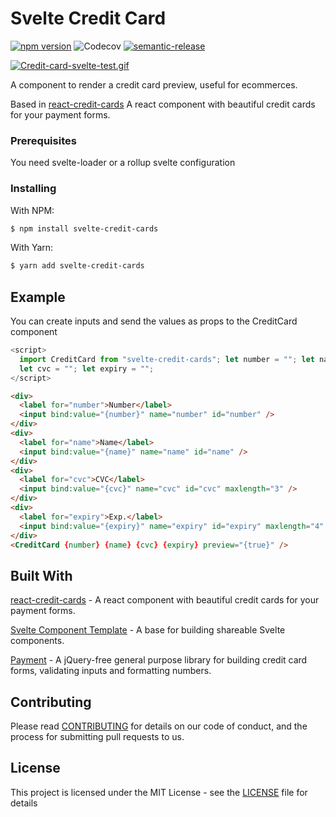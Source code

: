 # Svelte Credit Card

[![npm version](https://badge.fury.io/js/svelte-credit-cards.svg)](https://badge.fury.io/js/svelte-credit-cards)
![Codecov](https://img.shields.io/codecov/c/github/charlyjazz/svelte-credit-card?label=%20&logo=codecov&logoColor=orange&style=flat-square)
[![semantic-release](https://img.shields.io/badge/%20%20%F0%9F%93%A6%F0%9F%9A%80-semantic--release-e10079.svg)](https://github.com/semantic-release/semantic-release)


[![Credit-card-svelte-test.gif](https://i.postimg.cc/FK2ngjbz/Credit-card-svelte-test.gif)](https://postimg.cc/GBxQbT5n)

A component to render a credit card preview, useful for ecommerces.

Based in [react-credit-cards](https://github.com/amarofashion/react-credit-cards) A react component with beautiful credit cards for your payment forms.

### Prerequisites

You need svelte-loader or a rollup svelte configuration

### Installing

With NPM:

```bash
$ npm install svelte-credit-cards
```

With Yarn:

```bash
$ yarn add svelte-credit-cards
```

## Example

You can create inputs and send the values as props to the CreditCard component

```javascript
<script>
  import CreditCard from "svelte-credit-cards"; let number = ""; let name = "";
  let cvc = ""; let expiry = "";
</script>
```

```html
<div>
  <label for="number">Number</label>
  <input bind:value="{number}" name="number" id="number" />
</div>
<div>
  <label for="name">Name</label>
  <input bind:value="{name}" name="name" id="name" />
</div>
<div>
  <label for="cvc">CVC</label>
  <input bind:value="{cvc}" name="cvc" id="cvc" maxlength="3" />
</div>
<div>
  <label for="expiry">Exp.</label>
  <input bind:value="{expiry}" name="expiry" id="expiry" maxlength="4" />
</div>
<CreditCard {number} {name} {cvc} {expiry} preview="{true}" />
```

## Built With

[react-credit-cards](https://github.com/amarofashion/react-credit-cards) - A react component with beautiful credit cards for your payment forms.

[Svelte Component Template](https://github.com/sveltejs/component-template) - A base for building shareable Svelte components.

[Payment](https://github.com/jessepollak/payment) - A jQuery-free general purpose library for building credit card forms, validating inputs and formatting numbers.

## Contributing

Please read [CONTRIBUTING](CONTRIBUTING.md) for details on our code of conduct, and the process for submitting pull requests to us.

## License

This project is licensed under the MIT License - see the [LICENSE](LICENSE) file for details
